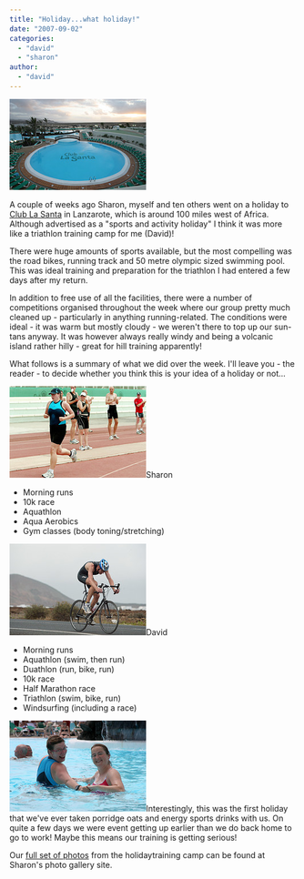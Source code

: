 ```yaml
---
title: "Holiday...what holiday!"
date: "2007-09-02"
categories: 
  - "david"
  - "sharon"
author:
  - "david"
---
```


![2007-08-la_santa.jpg](/images/2007/2007-08-la_santa.jpg)

A couple of weeks ago Sharon, myself and ten others went on a holiday to [Club La Santa](http://www.clublasanta.com/) in Lanzarote, which is around 100 miles west of Africa. Although advertised as a "sports and activity holiday" I think it was more like a triathlon training camp for me (David)!

There were huge amounts of sports available, but the most compelling was the road bikes, running track and 50 metre olympic sized swimming pool. This was ideal training and preparation for the triathlon I had entered a few days after my return.

In addition to free use of all the facilities, there were a number of competitions organised throughout the week where our group pretty much cleaned up - particularly in anything running-related. The conditions were ideal - it was warm but mostly cloudy - we weren't there to top up our sun-tans anyway. It was however always really windy and being a volcanic island rather hilly - great for hill training apparently!

What follows is a summary of what we did over the week. I'll leave you - the reader - to decide whether you think this is your idea of a holiday or not...

![2007-08-la_santa-sharon.jpg](/images/2007/2007-08-la_santa-sharon.jpg)Sharon

- Morning runs
- 10k race
- Aquathlon
- Aqua Aerobics
- Gym classes (body toning/stretching)

![2007-08-la_santa-david_bike.jpg](/images/2007/2007-08-la_santa-david_bike.jpg)David

- Morning runs
- Aquathlon (swim, then run)
- Duathlon (run, bike, run)
- 10k race
- Half Marathon race
- Triathlon (swim, bike, run)
- Windsurfing (including a race)

![2007-08-la_santa-aqua_aerobics.jpg](/images/2007/2007-08-la_santa-aqua_aerobics.jpg)Interestingly, this was the first holiday that we've ever taken porridge oats and energy sports drinks with us. On quite a few days we were event getting up earlier than we do back home to go to work! Maybe this means our training is getting serious!

Our [full set of photos](http://sharonrowe.co.uk/photos/2007/72157601661136397/) from the holidaytraining camp can be found at Sharon's photo gallery site.
